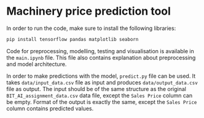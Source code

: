 # Machinery price prediction tool

In order to run the code, make sure to install the following libraries: 
```bash
pip install tensorflow pandas matplotlib seaborn
```

Code for preprocessing, modelling, testing and visualisation is available in the `main.ipynb` file. This file also contains explanation about preprocessing and model architecture.

In order to make predictions with the model, `predict.py` file can be used. It takes `data/input_data.csv` file as input and produces `data/output_data.csv` file as output. The input should be of the same structure as the original `BIT_AI_assignment_data.csv` data file, except the `Sales Price` column can be empty. Format of the output is exactly the same, except the `Sales Price` column contains predicted values.